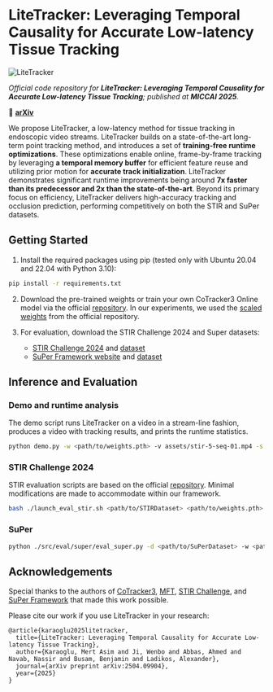 # LiteTracker: Leveraging Temporal Causality for Accurate Low-latency Tissue Tracking
![LiteTracker](assets/lite-tracker-teaser.gif)

*Official code repository for **LiteTracker: Leveraging Temporal Causality for Accurate Low-latency Tissue Tracking**; published at **MICCAI 2025**.*

📑 **[arXiv](https://arxiv.org/abs/2504.09904)**

We propose LiteTracker, a low-latency method for tissue tracking in endoscopic video streams. LiteTracker builds on a state-of-the-art long-term point tracking method, and introduces a set of **training-free runtime optimizations**. These optimizations enable online, frame-by-frame tracking by leveraging **a temporal memory buffer** for efficient feature reuse and utilizing prior motion for **accurate track initialization**. LiteTracker demonstrates significant runtime improvements being around **7x faster than its predecessor and 2x than the state-of-the-art**. Beyond its primary focus on efficiency, LiteTracker delivers high-accuracy tracking and occlusion prediction, performing competitively on both the STIR and SuPer datasets.

## Getting Started
1. Install the required packages using pip (tested only with Ubuntu 20.04 and 22.04 with Python 3.10):
```bash
pip install -r requirements.txt
```
2. Download the pre-trained weights or train your own CoTracker3 Online model via the official [repository](https://github.com/facebookresearch/co-tracker). In our experiments, we used the [scaled weights](https://huggingface.co/facebook/cotracker3/resolve/main/scaled_online.pth) from the official repository.

3. For evaluation, download the STIR Challenge 2024 and Super datasets:
   - [STIR Challenge 2024](https://stir-challenge.github.io//stirc-2024/) and [dataset](https://zenodo.org/records/14803158)
   - [SuPer Framework website](https://sites.google.com/ucsd.edu/super-framework/) and [dataset](https://drive.google.com/open?id=1fRepcpd9tFpRoi2G7G-w9uwo7eScG9LI)


## Inference and Evaluation
### Demo and runtime analysis
The demo script runs LiteTracker on a video in a stream-line fashion, produces a video with tracking results, and prints the runtime statistics.
```bash
python demo.py -w <path/to/weights.pth> -v assets/stir-5-seq-01.mp4 -s 20 -q 0
```

### STIR Challenge 2024
STIR evaluation scripts are based on the official [repository](https://github.com/athaddius/STIRMetrics/tree/STIRC2024). Minimal modifications are made to accommodate within our framework.
```bash
bash ./launch_eval_stir.sh <path/to/STIRDataset> <path/to/weights.pth>
```

### SuPer
```bash
python ./src/eval/super/eval_super.py -d <path/to/SuPerDataset> -w <path/to/weights.pth>
```

## Acknowledgements
Special thanks to the authors of [CoTracker3](https://cotracker3.github.io/), [MFT](https://github.com/serycjon/MFT), [STIR Challenge](https://stir-challenge.github.io/), and [SuPer Framework](https://sites.google.com/ucsd.edu/super-framework/) that made this work possible.

Please cite our work if you use LiteTracker in your research:
```
@article{karaoglu2025litetracker,
  title={LiteTracker: Leveraging Temporal Causality for Accurate Low-latency Tissue Tracking},
  author={Karaoglu, Mert Asim and Ji, Wenbo and Abbas, Ahmed and Navab, Nassir and Busam, Benjamin and Ladikos, Alexander},
  journal={arXiv preprint arXiv:2504.09904},
  year={2025}
}
```




